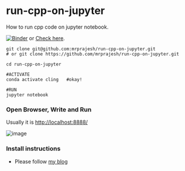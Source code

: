 # run-cpp-on-jupyter
How to run cpp code on jupyter notebook. 

[![Binder](https://mybinder.org/badge_logo.svg)](https://mybinder.org/v2/gh/mrprajesh/run-cpp-on-jupyter/HEAD?labpath=HelloCppJupyter.ipynb)
or [Check here](https://github.com/mrprajesh/run-cpp-on-jupyter/blob/main/HelloCppJupyter.ipynb).

```
git clone git@github.com:mrprajesh/run-cpp-on-jupyter.git 
# or git clone https://github.com/mrprajesh/run-cpp-on-jupyter.git

cd run-cpp-on-jupyter

#ACTIVATE
conda activate cling   #okay!

#RUN
jupyter notebook 

```

### Open Browser, Write and Run

Usually it is [http://localhost:8888/](http://localhost:8888/)

![image](https://user-images.githubusercontent.com/259998/209522456-883c5e3d-8b48-4067-9fe4-89030fad6884.png)


### Install instructions

- Please follow [my blog](https://mrprajesh.co.in/blog/)
